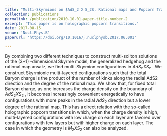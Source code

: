 ```yaml
---
title: "Multi-Skyrmions on $AdS_2 X S_2$, Rational maps and Popcorn Transitions"
collection: publications
permalink: /publication/2010-10-01-paper-title-number-2
excerpt: 'This paper is on holographic popcorn transitions.'
date: 2017-08-15
venue: 'Nucl.Phys.B'
paperurl: 'https://doi.org/10.1016/j.nuclphysb.2017.06.001'

---
```

By combining two different techniques to construct multi-soliton solutions of the (3+1) -dimensional Skyrme model, the generalized hedgehog and the rational map ansatz, we find multi-Skyrmion configurations in $AdS_2 X S_2$ . We construct Skyrmionic multi-layered configurations such that the total Baryon charge is the product of the number of kinks along the radial AdS2 direction and the degree of the rational map. We show that, for fixed total Baryon charge, as one increases the charge density on the boundary of $AdS_2 X S_2$ , it becomes increasingly convenient energetically to have configurations with more peaks in the radial $AdS_2$ direction but a lower degree of the rational map. This has a direct relation with the so-called holographic popcorn transitions in which, when the charge density is high, multi-layered configurations with low charge on each layer are favored over configurations with few layers but with higher charge on each layer. The case in which the geometry is $M_2 X S_2$ can also be analyzed.





